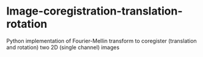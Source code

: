 # Image-coregistration-translation-rotation
Python implementation of Fourier-Mellin transform to coregister (translation and rotation) two 2D (single channel) images 
